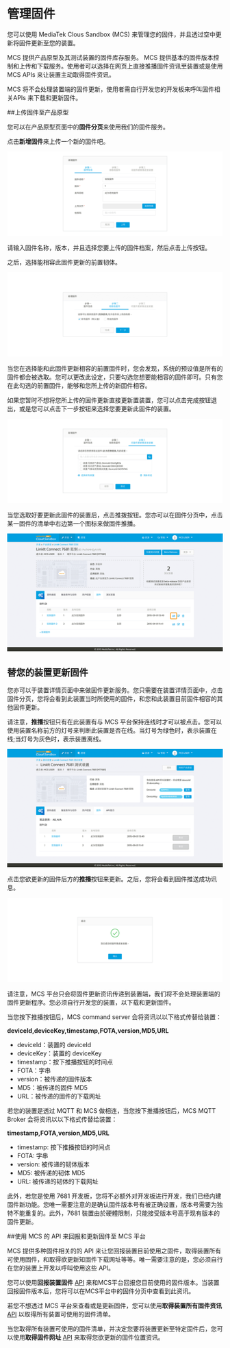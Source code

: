 # 管理固件

您可以使用 MediaTek Clous Sandbox (MCS) 来管理您的固件，并且透过空中更新将固件更新至您的装置。


MCS 提供产品原型及其测试装置的固件库存服务。 MCS 提供基本的固件版本控制和上传和下载服务。使用者可以选择在网页上直接推播固件资讯至装置或是使用MCS APIs 来让装置主动取得固件资讯。

MCS 将不会处理装置端的固件更新，使用者需自行开发您的开发板来呼叫固件相关APIs 来下载和更新固件。

##上传固件至产品原型

您可以在产品原型页面中的**固件分页**来使用我们的固件服务。

点击**新增固件**来上传一个新的固件吧。

![](../images/Firmware/img_firmware_01.png)

请输入固件名称，版本，并且选择您要上传的固件档案，然后点击上传按钮。

之后，选择能相容此固件更新的前置韧体。

![](../images/Firmware/img_firmware_02.png)

当您在选择能和此固件更新相容的前置固件时，您会发现，系统的预设值是所有的固件都会被选取。您可以更改此设定，只要勾选您想要能相容的固件即可。只有您在此勾选的前置固件，能够和您所上传的新固件相容。

如果您暂时不想将您所上传的固件更新直接更新置装置，您可以点击完成按钮退出，或是您可以点击下一步按钮来选择您要更新此固件的装置。

![](../images/Firmware/img_firmware_03.png)

当您选取好要更新此固件的装置后，点击推拨按钮。您亦可以在固件分页中，点击某一固件的清单中右边第一个图标来做固件推播。

![](../images/Firmware/img_firmware_04.png)

## 替您的装置更新固件

您亦可以于装置详情页面中来做固件更新服务。您只需要在装置详情页面中，点击固件分页，您将会看到此装置当时所使用的固件，和您和此装置目前固件相容的其他固件更新。


请注意，**推播**按钮只有在此装置有与 MCS 平台保持连线时才可以被点击。您可以使用装置名称前方的灯号来判断此装置是否在线。当灯号为绿色时，表示装置在线;当灯号为灰色时，表示装置离线。

![](../images/Firmware/img_firmware_05.png)

点击您欲更新的固件后方的**推播**按钮来更新。之后，您将会看到固件推送成功讯息。

![](../images/Firmware/img_firmware_06.png)

请注意，MCS 平台只会将固件更新资讯传递到装置端，我们将不会处理装置端的固件更新程序。您必须自行开发您的装置，以下载和更新固件。

当您按下推播按钮后，MCS command server 会将资讯以以下格式传替给装置：


**deviceId,deviceKey,timestamp,FOTA,version,MD5,URL**

* deviceId：装置的 deviceId
* deviceKey：装置的 deviceKey
* timestamp：按下推播按钮的时间点
* FOTA：字串
* version：被传递的固件版本
* MD5：被传递的固件 MD5
* URL：被传递的固件的下载网址

若您的装置是透过 MQTT 和 MCS 做相连，当您按下推播按钮后，MCS MQTT Broker 会将资讯以以下格式传替给装置：

**timestamp,FOTA,version,MD5,URL**

* timestamp: 按下推播按钮的时间点
* FOTA: 字串
* version: 被传递的韧体版本
* MD5: 被传递的韧体 MD5
* URL: 被传递的韧体的下载网址

此外，若您是使用 7681 开发板，您将不必额外对开发板进行开发，我们已经内建固件新功能。您唯一需要注意的是确认固件版本号有被正确设置，版本号需要为独特不能重复的。此外，7681 裝置由於硬體限制，只能接受版本号高于现有版本的固件更新。


##使用 MCS 的 API 来回报和更新固件至 MCS 平台

MCS 提供多种固件相关的的 API 来让您回报装置目前使用之固件，取得装置所有可使用固件，和取得欲更新知固件下载网址等等。唯一需要注意的是，您必须自行在您的装置上开发以呼叫使用这些 API。


您可以使用**回报装置固件** [API](https://mcs.mediatek.com/resources/zh-TW/latest/api_references/) 来和MCS平台回报您目前使用的固件版本。当装置回报固件版本后，您将可以在MCS平台中的固件分页中查看到此资讯。

若您不想透过 MCS 平台来查看或是更新固件，您可以使用**取得装置所有固件资讯** [API](https://mcs.mediatek.com/resources/zh-TW/latest/api_references/) 以取得所有装置可使用的固件清单。

当您取得所有装置可使用的固件清单，并决定您要将装置更新至特定固件后，您可以使用**取得固件网址** [API](https://mcs.mediatek.com/resources/zh-TW/latest/api_references/) 来取得您欲更新的固件位置资讯。



